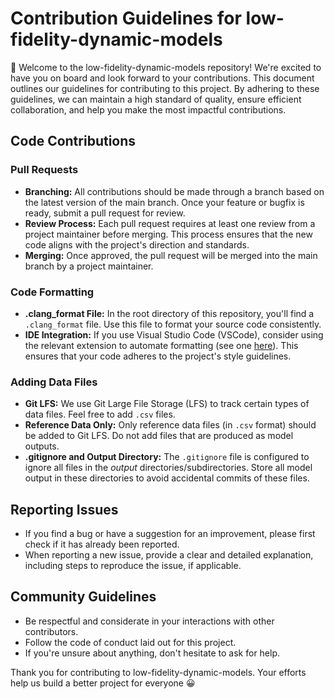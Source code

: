 # Contribution Guidelines for low-fidelity-dynamic-models

👋 Welcome to the low-fidelity-dynamic-models repository! We're excited to have you on board and look forward to your contributions. This document outlines our guidelines for contributing to this project. By adhering to these guidelines, we can maintain a high standard of quality, ensure efficient collaboration, and help you make the most impactful contributions.


## Code Contributions

### Pull Requests

- **Branching:** All contributions should be made through a branch based on the latest version of the main branch. Once your feature or bugfix is ready, submit a pull request for review.
- **Review Process:** Each pull request requires at least one review from a project maintainer before merging. This process ensures that the new code aligns with the project's direction and standards.
- **Merging:** Once approved, the pull request will be merged into the main branch by a project maintainer.

### Code Formatting

- **.clang_format File:** In the root directory of this repository, you'll find a `.clang_format` file. Use this file to format your source code consistently. 
- **IDE Integration:** If you use Visual Studio Code (VSCode), consider using the relevant extension to automate formatting (see one [here](https://marketplace.visualstudio.com/items?itemName=xaver.clang-format)). This ensures that your code adheres to the project's style guidelines.

### Adding Data Files

- **Git LFS:** We use Git Large File Storage (LFS) to track certain types of data files. Feel free to add `.csv` files.
- **Reference Data Only:** Only reference data files (in `.csv` format) should be added to Git LFS. Do not add files that are produced as model outputs.
- **.gitignore and Output Directory:** The `.gitignore` file is configured to ignore all files in the _output_ directories/subdirectories. Store all model output in these directories to avoid accidental commits of these files.

## Reporting Issues

- If you find a bug or have a suggestion for an improvement, please first check if it has already been reported.
- When reporting a new issue, provide a clear and detailed explanation, including steps to reproduce the issue, if applicable.

## Community Guidelines

- Be respectful and considerate in your interactions with other contributors.
- Follow the code of conduct laid out for this project.
- If you're unsure about anything, don't hesitate to ask for help.

Thank you for contributing to low-fidelity-dynamic-models. Your efforts help us build a better project for everyone 😀
